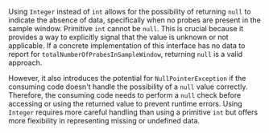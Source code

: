 Using `Integer` instead of `int` allows for the possibility of returning `null` to indicate the absence of data, specifically when no probes are present in the sample window.  Primitive `int` cannot be `null`.  This is crucial because it provides a way to explicitly signal that the value is unknown or not applicable. If a concrete implementation of this interface has no data to report for `totalNumberOfProbesInSampleWindow`, returning `null` is a valid approach.

However, it also introduces the potential for `NullPointerException` if the consuming code doesn't handle the possibility of a `null` value correctly. Therefore, the consuming code needs to perform a `null` check before accessing or using the returned value to prevent runtime errors. Using `Integer` requires more careful handling than using a primitive `int` but offers more flexibility in representing missing or undefined data.